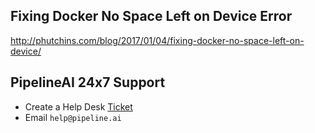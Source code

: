 ## Fixing Docker No Space Left on Device Error
http://phutchins.com/blog/2017/01/04/fixing-docker-no-space-left-on-device/

## PipelineAI 24x7 Support
* Create a Help Desk [Ticket](https://support.pipelineai.com)
* Email `help@pipeline.ai`
